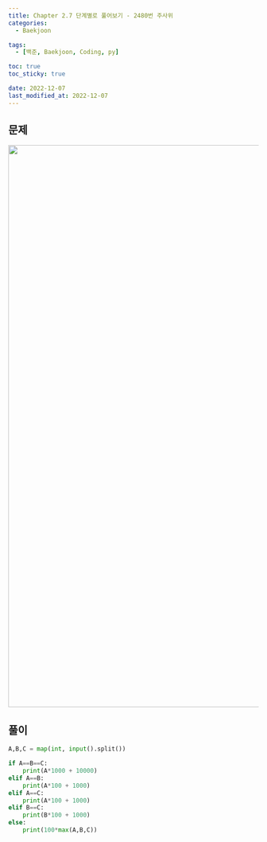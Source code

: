 ```yaml
---
title: Chapter 2.7 단계별로 풀어보기 - 2480번 주사위 
categories: 
  - Baekjoon

tags:
  - [백준, Baekjoon, Coding, py]

toc: true
toc_sticky: true

date: 2022-12-07
last_modified_at: 2022-12-07 
---
```


## 문제
<p align="center">
<img width="1130" alt="image" src="https://user-images.githubusercontent.com/111734605/206155749-b3823a09-a047-4be6-a26b-2ffc32eb8b03.png">
</p>

## 풀이
```python
A,B,C = map(int, input().split())

if A==B==C:
    print(A*1000 + 10000)
elif A==B:
    print(A*100 + 1000)
elif A==C:
    print(A*100 + 1000)
elif B==C:
    print(B*100 + 1000)
else:
    print(100*max(A,B,C)) 
```
